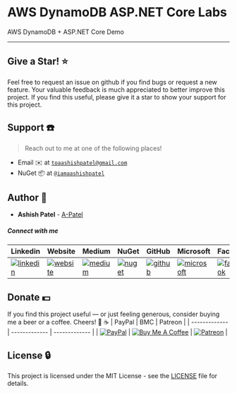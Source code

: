 # AWS DynamoDB ASP.NET Core Labs
AWS DynamoDB + ASP.NET Core Demo 



---



## Give a Star! :star:
Feel free to request an issue on github if you find bugs or request a new feature. Your valuable feedback is much appreciated to better improve this project. If you find this useful, please give it a star to show your support for this project.


## Support :telephone:
> Reach out to me at one of the following places!

- Email :envelope: at <a href="mailto:toaashishpatel@gmail.com" target="_blank">`toaashishpatel@gmail.com`</a>
- NuGet :package: at <a href="https://www.nuget.org/profiles/iamaashishpatel" target="_blank">`@iamaashishpatel`</a>


## Author :boy:

* **Ashish Patel** - [A-Patel](https://github.com/a-patel)


##### Connect with me

| Linkedin | Website | Medium | NuGet | GitHub | Microsoft | Facebook | Twitter | Instagram | Tumblr |
|----------|----------|----------|----------|----------|----------|----------|----------|----------|----------|
| [![linkedin](https://img.icons8.com/ios-filled/96/000000/linkedin.png)](https://www.linkedin.com/in/iamaashishpatel) | [![website](https://img.icons8.com/wired/96/000000/domain.png)](https://aashishpatel.netlify.com/) | [![medium](https://img.icons8.com/ios-filled/96/000000/medium-monogram.png)](https://medium.com/@iamaashishpatel) | [![nuget](https://img.icons8.com/windows/96/000000/nuget.png)](https://nuget.org/profiles/iamaashishpatel) | [![github](https://img.icons8.com/ios-glyphs/96/000000/github.png)](https://github.com/a-patel) | [![microsoft](https://img.icons8.com/ios-filled/90/000000/microsoft.png)](https://docs.microsoft.com/en-us/users/iamaashishpatel) | [![facebook](https://img.icons8.com/ios-filled/90/000000/facebook.png)](https://www.facebook.com/aashish.mrcool) | [![twitter](https://img.icons8.com/ios-filled/96/000000/twitter.png)](https://twitter.com/aashish_mrcool) | [![instagram](https://img.icons8.com/ios-filled/90/000000/instagram-new.png)](https://www.instagram.com/iamaashishpatel/) | [![tumblr](https://img.icons8.com/ios-filled/96/000000/tumblr--v1.png)](https://iamaashishpatel.tumblr.com/) |


## Donate :dollar:
If you find this project useful — or just feeling generous, consider buying me a beer or a coffee. Cheers! :beers: :coffee:
| PayPal | BMC | Patreon |
| ------------- | ------------- | ------------- |
| [![PayPal](https://www.paypalobjects.com/webstatic/en_US/btn/btn_donate_pp_142x27.png)](https://www.paypal.me/iamaashishpatel) | [![Buy Me A Coffee](https://www.buymeacoffee.com/assets/img/custom_images/orange_img.png)](https://www.buymeacoffee.com/iamaashishpatel) | [![Patreon](https://c5.patreon.com/external/logo/become_a_patron_button.png)](https://www.patreon.com/iamaashishpatel) |


## License :lock:

This project is licensed under the MIT License - see the [LICENSE](LICENSE) file for details.
